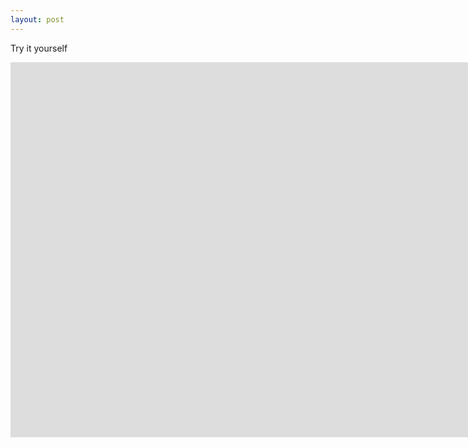 ```yaml
---
layout: post
---
```

Try it yourself

<iframe width="1600" height="600" src="https://kupolua.github.io/json-to-table/html/try-it-yourself.html" frameborder="0" allowfullscreen></iframe>
